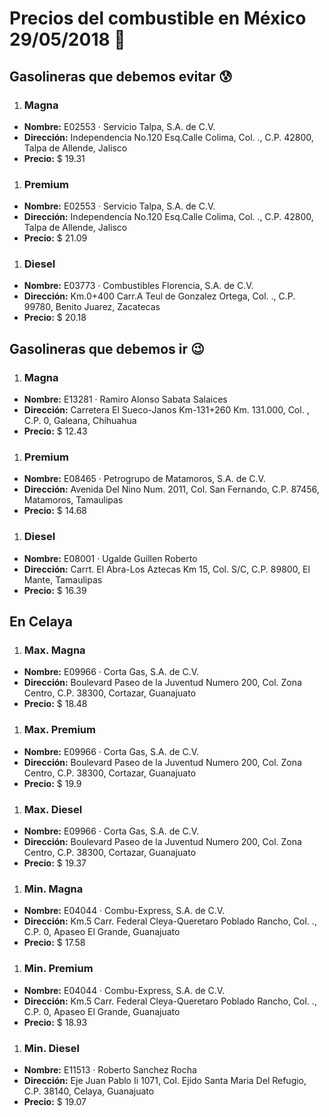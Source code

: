 # Precios del combustible en México 29/05/2018 :car:

## Gasolineras que debemos evitar :cold_sweat:
1. ### Magna
  * **Nombre:** E02553 · Servicio Talpa, S.A. de C.V.
  * **Dirección:** Independencia No.120 Esq.Calle Colima, Col. ., C.P. 42800, Talpa de Allende, Jalisco
  * **Precio:** $ 19.31

1. ### Premium
  * **Nombre:** E02553 · Servicio Talpa, S.A. de C.V.
  * **Dirección:** Independencia No.120 Esq.Calle Colima, Col. ., C.P. 42800, Talpa de Allende, Jalisco
  * **Precio:** $ 21.09

1. ### Diesel
  * **Nombre:** E03773 · Combustibles Florencia, S.A. de C.V.
  * **Dirección:** Km.0+400 Carr.A Teul de Gonzalez Ortega, Col. ., C.P. 99780, Benito Juarez, Zacatecas
  * **Precio:** $ 20.18


## Gasolineras que debemos ir :wink:
1. ### Magna
  * **Nombre:** E13281 · Ramiro Alonso Sabata Salaices
  * **Dirección:** Carretera El Sueco-Janos Km-131+260 Km. 131.000, Col. , C.P. 0, Galeana, Chihuahua
  * **Precio:** $ 12.43

1. ### Premium
  * **Nombre:** E08465 · Petrogrupo de Matamoros, S.A. de C.V.
  * **Dirección:** Avenida Del Nino Num. 2011, Col. San Fernando, C.P. 87456, Matamoros, Tamaulipas
  * **Precio:** $ 14.68

1. ### Diesel
  * **Nombre:** E08001 · Ugalde Guillen Roberto
  * **Dirección:** Carrt. El Abra-Los Aztecas Km 15, Col. S/C, C.P. 89800, El Mante, Tamaulipas
  * **Precio:** $ 16.39


## En Celaya
1. ### Max. Magna
  * **Nombre:** E09966 · Corta Gas, S.A. de C.V.
  * **Dirección:** Boulevard Paseo de la Juventud Numero 200, Col. Zona Centro, C.P. 38300, Cortazar, Guanajuato
  * **Precio:** $ 18.48

1. ### Max. Premium
  * **Nombre:** E09966 · Corta Gas, S.A. de C.V.
  * **Dirección:** Boulevard Paseo de la Juventud Numero 200, Col. Zona Centro, C.P. 38300, Cortazar, Guanajuato
  * **Precio:** $ 19.9

1. ### Max. Diesel
  * **Nombre:** E09966 · Corta Gas, S.A. de C.V.
  * **Dirección:** Boulevard Paseo de la Juventud Numero 200, Col. Zona Centro, C.P. 38300, Cortazar, Guanajuato
  * **Precio:** $ 19.37

1. ### Min. Magna
  * **Nombre:** E04044 · Combu-Express, S.A. de C.V.
  * **Dirección:** Km.5 Carr. Federal Cleya-Queretaro Poblado Rancho, Col. ., C.P. 0, Apaseo El Grande, Guanajuato
  * **Precio:** $ 17.58

1. ### Min. Premium
  * **Nombre:** E04044 · Combu-Express, S.A. de C.V.
  * **Dirección:** Km.5 Carr. Federal Cleya-Queretaro Poblado Rancho, Col. ., C.P. 0, Apaseo El Grande, Guanajuato
  * **Precio:** $ 18.93

1. ### Min. Diesel
  * **Nombre:** E11513 · Roberto Sanchez Rocha
  * **Dirección:** Eje Juan Pablo Ii 1071, Col. Ejido Santa Maria Del Refugio, C.P. 38140, Celaya, Guanajuato
  * **Precio:** $ 19.07